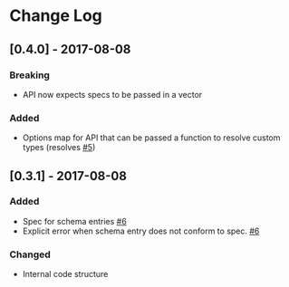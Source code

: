 # Change Log

## [0.4.0] - 2017-08-08
### Breaking
- API now expects specs to be passed in a vector
### Added
- Options map for API that can be passed a function to resolve custom types (resolves [#5](https://github.com/Provisdom/spectomic/issues/5))

## [0.3.1] - 2017-08-08
### Added
- Spec for schema entries [#6](https://github.com/Provisdom/spectomic/pull/6)
- Explicit error when schema entry does not conform to spec. [#6](https://github.com/Provisdom/spectomic/pull/6)
### Changed
- Internal code structure
